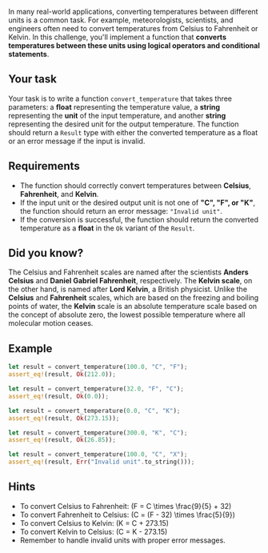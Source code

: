In many real-world applications, converting temperatures between different units is a common task. For example, meteorologists, scientists, and engineers often need to convert temperatures from Celsius to Fahrenheit or Kelvin. In this challenge, you'll implement a function that **converts temperatures between these units using logical operators and conditional statements**.

## Your task

Your task is to write a function `convert_temperature` that takes three parameters: a **float** representing the temperature value, a **string** representing the **unit** of the input temperature, and another **string** representing the desired unit for the output temperature. The function should return a `Result` type with either the converted temperature as a float or an error message if the input is invalid.

## Requirements

- The function should correctly convert temperatures between **Celsius**, **Fahrenheit**, and **Kelvin**.
- If the input unit or the desired output unit is not one of **"C", "F", or "K"**, the function should return an error message: `"Invalid unit"`.
- If the conversion is successful, the function should return the converted temperature as a **float** in the `Ok` variant of the `Result`.

## Did you know?

The Celsius and Fahrenheit scales are named after the scientists **Anders Celsius** and **Daniel Gabriel Fahrenheit**, respectively. The **Kelvin scale**, on the other hand, is named after **Lord Kelvin**, a British physicist. Unlike the **Celsius** and **Fahrenheit** scales, which are based on the freezing and boiling points of water, the **Kelvin** scale is an absolute temperature scale based on the concept of absolute zero, the lowest possible temperature where all molecular motion ceases.

## Example

```rust
let result = convert_temperature(100.0, "C", "F");
assert_eq!(result, Ok(212.0));

let result = convert_temperature(32.0, "F", "C");
assert_eq!(result, Ok(0.0));

let result = convert_temperature(0.0, "C", "K");
assert_eq!(result, Ok(273.15));

let result = convert_temperature(300.0, "K", "C");
assert_eq!(result, Ok(26.85));

let result = convert_temperature(100.0, "C", "X");
assert_eq!(result, Err("Invalid unit".to_string()));
```

## Hints

- To convert Celsius to Fahrenheit: \(F = C \times \frac{9}{5} + 32\)
- To convert Fahrenheit to Celsius: \(C = (F - 32) \times \frac{5}{9}\)
- To convert Celsius to Kelvin: \(K = C + 273.15\)
- To convert Kelvin to Celsius: \(C = K - 273.15\)
- Remember to handle invalid units with proper error messages.
